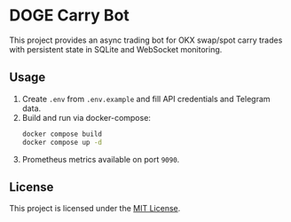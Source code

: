 # DOGE Carry Bot

This project provides an async trading bot for OKX swap/spot carry trades with
persistent state in SQLite and WebSocket monitoring.

## Usage

1. Create `.env` from `.env.example` and fill API credentials and Telegram data.
2. Build and run via docker-compose:
   ```bash
   docker compose build
   docker compose up -d
   ```
3. Prometheus metrics available on port `9090`.

## License

This project is licensed under the [MIT License](LICENSE).
